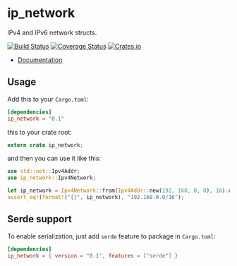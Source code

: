 ip_network
========

IPv4 and IPv6 network structs.

[![Build Status](https://travis-ci.org/JakubOnderka/ip_network.svg?branch=master)](https://travis-ci.org/JakubOnderka/ip_network)
[![Coverage Status](https://coveralls.io/repos/github/JakubOnderka/ip_network/badge.svg?branch=master)](https://coveralls.io/github/JakubOnderka/ip_network?branch=master)
[![Crates.io](https://img.shields.io/crates/v/ip_network.svg)](https://crates.io/crates/ip_network)

- [Documentation](https://docs.rs/ip_network)

## Usage

Add this to your `Cargo.toml`:

```toml
[dependencies]
ip_network = "0.1"
```

this to your crate root:

```rust
extern crate ip_network;
```

and then you can use it like this:

```rust
use std::net::Ipv4Addr;
use ip_network::Ipv4Network;

let ip_network = Ipv4Network::from(Ipv4Addr::new(192, 168, 0, 0), 16).unwrap();
assert_eq!(format!("{}", ip_network), "192.168.0.0/16");
```

## Serde support

To enable serialization, just add `serde` feature to package in `Cargo.toml`:

```toml
[dependencies]
ip_network = { version = "0.1", features = ["serde"] }
``` 
